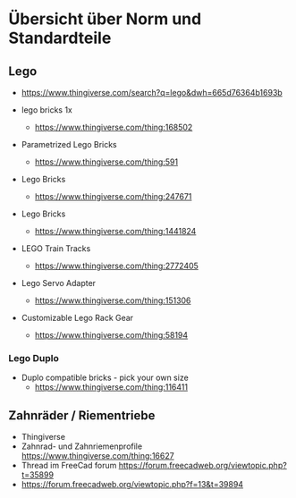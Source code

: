 # Übersicht über Norm und Standardteile

## Lego
* https://www.thingiverse.com/search?q=lego&dwh=665d76364b1693b

* lego bricks 1x
  * https://www.thingiverse.com/thing:168502
* Parametrized Lego Bricks
  * https://www.thingiverse.com/thing:591
* Lego Bricks
  * https://www.thingiverse.com/thing:247671
* Lego Bricks
  * https://www.thingiverse.com/thing:1441824
  
* LEGO Train Tracks
  * https://www.thingiverse.com/thing:2772405
  
* Lego Servo Adapter
  * https://www.thingiverse.com/thing:151306
* Customizable Lego Rack Gear
  * https://www.thingiverse.com/thing:58194
  

### Lego Duplo
* Duplo compatible bricks - pick your own size
  * https://www.thingiverse.com/thing:116411
  
 ## Zahnräder / Riementriebe
 * Thingiverse
  * Zahnrad- und Zahnriemenprofile https://www.thingiverse.com/thing:16627 
  * Thread im FreeCad forum https://forum.freecadweb.org/viewtopic.php?t=35899
  * https://forum.freecadweb.org/viewtopic.php?f=13&t=39894
